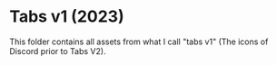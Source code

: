 # Tabs v1 (2023)
This folder contains all assets from what I call "tabs v1" (The icons of Discord prior to Tabs V2).
